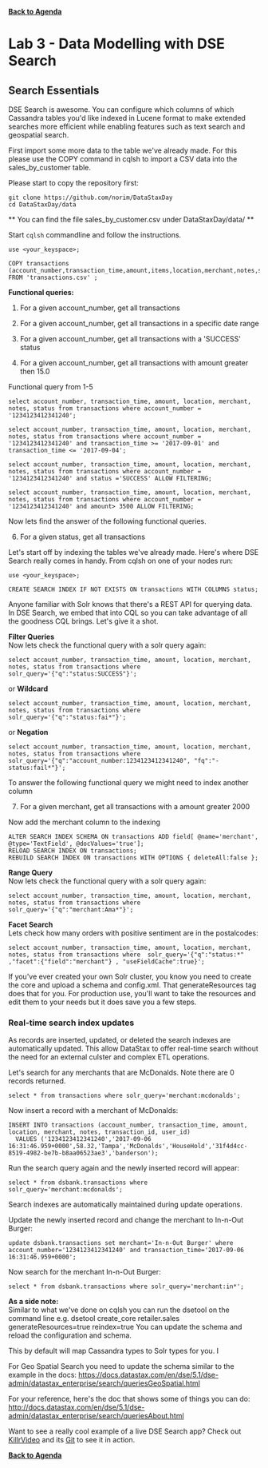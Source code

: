 **[Back to Agenda](./../README.md)**


# Lab 3 - Data Modelling with DSE Search

## Search Essentials

DSE Search is awesome. You can configure which columns of which Cassandra tables you'd like indexed in Lucene format to make extended searches more efficient while enabling features such as text search and geospatial search.

First import some more data to the table we've already made. For this please use the COPY command in cqlsh to import a CSV data into the sales_by_customer table.


Please start to copy the repository first:
```
git clone https://github.com/norim/DataStaxDay
cd DataStaxDay/data
```

** You can find the file sales_by_customer.csv under DataStaxDay/data/ **

Start `cqlsh` commandline and follow the instructions.
```
use <your_keyspace>;

COPY transactions (account_number,transaction_time,amount,items,location,merchant,notes,status,tags,transaction_id,user_id) FROM 'transactions.csv' ;
```


**Functional queries:**

1. For a given account_number, get all transactions

2. For a given account_number, get all transactions in a specific date range

3. For a given account_number, get all transactions with a 'SUCCESS' status

4. For a given account_number, get all transactions with amount greater then 15.0


Functional query from 1-5

```
select account_number, transaction_time, amount, location, merchant, notes, status from transactions where account_number = '1234123412341240';

select account_number, transaction_time, amount, location, merchant, notes, status from transactions where account_number = '1234123412341240' and transaction_time >= '2017-09-01' and transaction_time <= '2017-09-04';

select account_number, transaction_time, amount, location, merchant, notes, status from transactions where account_number = '1234123412341240' and status ='SUCCESS' ALLOW FILTERING;

select account_number, transaction_time, amount, location, merchant, notes, status from transactions where account_number = '1234123412341240' and amount> 3500 ALLOW FILTERING;

```

Now lets find the answer of the following functional queries.

6. For a given status, get all transactions


Let's start off by indexing the tables we've already made. Here's where DSE Search really comes in handy.  From cqlsh on one of your nodes run:

```
use <your_keyspace>;

CREATE SEARCH INDEX IF NOT EXISTS ON transactions WITH COLUMNS status;

```
Anyone familiar with Solr knows that there's a REST API for querying data. In DSE Search, we embed that into CQL so you can take advantage of all the goodness CQL brings. Let's give it a shot.



**Filter Queries**    
Now lets check the functional query with a solr query again:


```
select account_number, transaction_time, amount, location, merchant, notes, status from transactions where solr_query='{"q":"status:SUCCESS"}';
```

or **Wildcard**

```
select account_number, transaction_time, amount, location, merchant, notes, status from transactions where solr_query='{"q":"status:fai*"}';
```

or **Negation**

```
select account_number, transaction_time, amount, location, merchant, notes, status from transactions where solr_query='{"q":"account_number:1234123412341240", "fq":"-status:fail*"}';
```

To answer the following functional query we might need to index another column

7. For a given merchant, get all transactions with a amount greater 2000

Now add the merchant column to the indexing

```
ALTER SEARCH INDEX SCHEMA ON transactions ADD field[ @name='merchant', @type='TextField', @docValues='true'];
RELOAD SEARCH INDEX ON transactions;
REBUILD SEARCH INDEX ON transactions WITH OPTIONS { deleteAll:false };
```
**Range Query**    
Now lets check the functional query with a solr query again:    

```
select account_number, transaction_time, amount, location, merchant, notes, status from transactions where solr_query='{"q":"merchant:Ama*"}';

```

**Facet Search**    
Lets check how many orders with positive sentiment are in the postalcodes:   

```
select account_number, transaction_time, amount, location, merchant, notes, status from transactions where  solr_query='{"q":"status:*" ,"facet":{"field":"merchant"} , "useFieldCache":true}';
```


If you've ever created your own Solr cluster, you know you need to create the core and upload a schema and config.xml. That generateResources tag does that for you. For production use, you'll want to take the resources and edit them to your needs but it does save you a few steps.



### Real-time search index updates
As records are inserted, updated, or deleted the search indexes are automatically updated. This allow DataStax to offer real-time search without the need for an external culster and complex ETL operations.

Let's search for any merchants that are McDonalds. Note there are 0 records returned.

```
select * from transactions where solr_query='merchant:mcdonalds';
```

Now insert a record with a merchant of McDonalds:

```
INSERT INTO transactions (account_number, transaction_time, amount, location, merchant, notes, transaction_id, user_id)
  VALUES ('1234123412341240','2017-09-06 16:31:46.959+0000',58.32,'Tampa','McDonalds','HouseHold','31f4d4cc-8519-4982-be7b-b8aa06523ae3','banderson');
  ```

Run the search query again and the newly inserted record will appear:

```
select * from dsbank.transactions where solr_query='merchant:mcdonalds';
```


Search indexes are automatically maintained during update operations.

Update the newly inserted record and change the merchant to In-n-Out Burger:

```
update dsbank.transactions set merchant='In-n-Out Burger' where account_number='1234123412341240' and transaction_time='2017-09-06 16:31:46.959+0000';
```

Now search for the merchant In-n-Out Burger:

```
select * from dsbank.transactions where solr_query='merchant:in*';
```



**As a side note:**   
Similar to what we've done on cqlsh you can run the dsetool on the command line e.g. dsetool create_core retailer.sales generateResources=true reindex=true
You can update the schema and reload the configuration and schema.

This by default will map Cassandra types to Solr types for you.  I

For Geo Spatial Search you need to update the schema similar to the example in the docs:
https://docs.datastax.com/en/dse/5.1/dse-admin/datastax_enterprise/search/queriesGeoSpatial.html

For your reference, here's the doc that shows some of things you can do: http://docs.datastax.com/en/dse/5.1/dse-admin/datastax_enterprise/search/queriesAbout.html

Want to see a really cool example of a live DSE Search app? Check out [KillrVideo](http://www.killrvideo.com/) and its [Git](https://github.com/luketillman/killrvideo-csharp) to see it in action.

**[Back to Agenda](./../README.md)**
